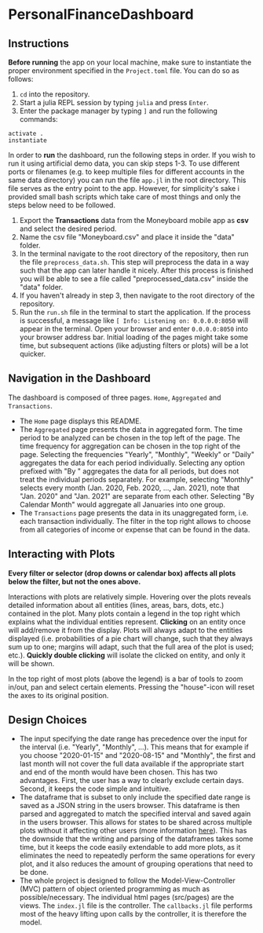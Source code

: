 # PersonalFinanceDashboard


## Instructions

__Before running__ the app on your local machine, make sure to instantiate the proper environment specified in the `Project.toml` file. You can do so as follows:
1. `cd` into the repository.
2. Start a julia REPL session by typing `julia` and press `Enter`.
3. Enter the package manager by typing `]` and run the following commands: 
```
activate .
instantiate
```


In order to __run__ the dashboard, run the following steps in order. If you wish to run it using artificial demo data, you can skip steps 1-3. To use different ports or filenames (e.g. to keep multiple files for different accounts in the same data directory) you can run the file `app.jl` in the root directory. This file serves as the entry point to the app. However, for simplicity's sake i provided small bash scripts which take care of most things and only the steps below need to be followed.
1. Export the __Transactions__ data from the Moneyboard mobile app as __csv__ and select the desired period.  
2. Name the csv file "Moneyboard.csv" and place it inside the "data" folder.  
3. In the terminal navigate to the root directory of the repository, then run the file `preprocess_data.sh`. This step will preprocess the data in a way such that the app can later handle it nicely. After this process is finished you will be able to see a file called "preprocessed_data.csv" inside the "data" folder.  
4. If you haven't already in step 3, then navigate to the root directory of the repository.  
5. Run the `run.sh` file in the terminal to start the application. If the process is successful, a message like `[ Info: Listening on: 0.0.0.0:8050` will appear in the terminal. Open your browser and enter `0.0.0.0:8050` into your browser address bar. Initial loading of the pages might take some time, but subsequent actions (like adjusting filters or plots) will be a lot quicker.


## Navigation in the Dashboard

The dashboard is composed of three pages. `Home`, `Aggregated` and `Transactions`. 

- The `Home` page displays this README.
- The `Aggregated` page presents the data in aggregated form. The time period to be analyzed can be chosen in the top left of the page. The time frequency for aggregation can be chosen in the top right of the page. Selecting the frequencies "Yearly", "Monthly", "Weekly" or "Daily" aggregates the data for each period individually. Selecting any option prefixed with "By " aggregates the data for all periods, but does not treat the individual periods separately. For example, selecting "Monthly" selects every month (Jan. 2020, Feb. 2020, ..., Jan. 2021), note that "Jan. 2020" and "Jan. 2021" are separate from each other. Selecting "By Calendar Month" would aggregate all Januaries into one group.
- The `Transactions` page presents the data in its unaggregated form, i.e. each transaction individually. The filter in the top right allows to choose from all categories of income or expense that can be found in the data.


## Interacting with Plots

__Every filter or selector (drop downs or calendar box) affects all plots below the filter, but not the ones above.__

Interactions with plots are relatively simple. Hovering over the plots reveals detailed information about all entities (lines, areas, bars, dots, etc.) contained in the plot. Many plots contain a legend in the top right which explains what the individual entities represent. __Clicking__ on an entity once will add/remove it from the display. Plots will always adapt to the entities displayed (i.e. probabilities of a pie chart will change, such that they always sum up to one; margins will adapt, such that the full area of the plot is used; etc.). __Quickly double clicking__ will isolate the clicked on entity, and only it will be shown. 

In the top right of most plots (above the legend) is a bar of tools to zoom in/out, pan and select certain elements. Pressing the "house"-icon will reset the axes to its original position.


## Design Choices

- The input specifying the date range has precedence over the input for the interval (i.e. "Yearly", "Monthly", ...). This means that for example if you choose \"2020-01-15\" and \"2020-08-15\" and \"Monthly\", the first and last month will not cover the full data available if the appropriate start and end of the month would have been chosen. This has two advantages. First, the user has a way to clearly exclude certain days. Second, it keeps the code simple and intuitive.
- The dataframe that is subset to only include the specified date range is saved as a JSON string in the users browser. This dataframe is then parsed and aggregated to match the specified interval and saved again in the users browser. This allows for states to be shared across multiple plots without it affecting other users (more information [here](https://dash-julia.plotly.com/sharing-data-between-callbacks)). This has the downside that the writing and parsing of the dataframes takes some time, but it keeps the code easily extendable to add more plots, as it eliminates the need to repeatedly perform the same operations for every plot, and it also reduces the amount of grouping operations that need to be done.
- The whole project is designed to follow the Model-View-Controller (MVC) pattern of object oriented programming as much as possible/necessary. The individual html pages (src/pages) are the views. The `index.jl` file is the controller. The `callbacks.jl` file performs most of the heavy lifting upon calls by the controller, it is therefore the model.